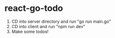 ﻿# react-go-todo

1. CD into server directory and run "go run main.go"
2. CD into client and run "npm run dev"
3. Make some todos!
